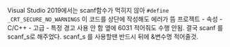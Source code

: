 Visual Studio 2019에서는 scanf함수가 먹히지 않아
`#define _CRT_SECURE_NO_WARNINGS` 이 코드를 상단에 작성해도 에러가 뜸
프로젝트 - 속성 - C/C++ - 고급 - 특정 경고 사용 안 함 옆에 6031 적어줘도 
수행 안됨. 결국 scanf 를 scanf_s로 해주었다. 
scanf_s 를 사용할땐 반드시 뒤에 &변수명 적어줄것.
